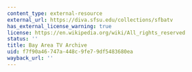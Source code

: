 ```yaml
---
content_type: external-resource
external_url: https://diva.sfsu.edu/collections/sfbatv
has_external_license_warning: true
license: https://en.wikipedia.org/wiki/All_rights_reserved
status: ''
title: Bay Area TV Archive
uid: f7f90a46-747a-448c-9fe7-9df5483680ea
wayback_url: ''
---
```

